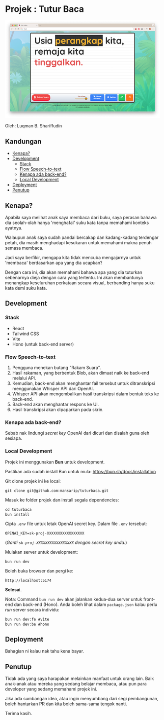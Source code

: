 # Projek : Tutur Baca

![Screenshot](/docs/screen.png)

Oleh: Luqman B. Shariffudin

## Kandungan
<!-- TOC start -->
* [Kenapa?](#kenapa)
* [Development](#development)
    + [Stack](#stack)
    + [Flow Speech-to-text](#flow-speech-to-text)
    + [Kenapa ada back-end?](#kenapa-ada-back-end)
    + [Local Development](#local-development)
* [Deployment](#deployment)
* [Penutup](#penutup)
<!-- TOC end -->

<!-- TOC --><a name="kenapa"></a>
## Kenapa?

Apabila saya melihat anak saya membaca dari buku, saya perasan bahawa dia seolah-olah hanya 'menghafal' suku kata tanpa memahami konteks ayatnya.

Walaupun anak saya sudah pandai bercakap dan kadang-kadang terdengar petah, dia masih menghadapi kesukaran untuk memahami makna penuh semasa membaca.

Jadi saya berfikir, mengapa kita tidak mencuba mengajarnya untuk 'membaca' berdasarkan apa yang dia ucapkan?

Dengan cara ini, dia akan memahami bahawa apa yang dia tuturkan sebenarnya dieja dengan cara yang tertentu. Ini akan membantunya menangkap keseluruhan perkataan secara visual, berbanding hanya suku kata demi suku kata.

<!-- TOC --><a name="development"></a>
## Development

<!-- TOC --><a name="stack"></a>
### Stack

- React
- Tailwind CSS
- Vite
- Hono (untuk back-end server)

<!-- TOC --><a name="flow-speech-to-text"></a>
### Flow Speech-to-text

1. Pengguna menekan butang "Rakam Suara".
2. Hasil rakaman, yang berbentuk Blob, akan dimuat naik ke back-end melalui API.
3. Kemudian, back-end akan menghantar fail tersebut untuk ditranskripsi menggunakan Whisper API dari OpenAI.
4. Whisper API akan mengembalikan hasil transkripsi dalam bentuk teks ke back-end.
5. Back-end akan menghantar respons ke UI.
6. Hasil transkripsi akan dipaparkan pada skrin.

<!-- TOC --><a name="kenapa-ada-back-end"></a>
### Kenapa ada back-end?

Sebab nak lindungi *secret key* OpenAI dari dicuri dan disalah guna oleh sesiapa.

<!-- TOC --><a name="local-development"></a>
### Local Development

Projek ini menggunakan **Bun** untuk development.

Pastikan ada sudah install Bun untuk mula: https://bun.sh/docs/installation

Git clone projek ini ke local:

```
git clone git@github.com:mansarip/tuturbaca.git
```

Masuk ke folder projek dan install segala dependencies:

```
cd tuturbaca
bun install
```

Cipta `.env` file untuk letak OpenAI secret key. Dalam file `.env` tersebut:

```
OPENAI_KEY=sk-proj-XXXXXXXXXXXXXXXXX
```

(*Ganti `sk-proj-XXXXXXXXXXXXXXXXX` dengan secret key anda.*)

Mulakan server untuk development:

```
bun run dev
```

Boleh buka browser dan pergi ke:

```
http://localhost:5174
```

**Selesai**.

Nota: Command `bun run dev` akan jalankan kedua-dua server untuk front-end dan back-end (Hono). Anda boleh lihat dalam `package.json` kalau perlu *run* server secara individu:

```
bun run dev:fe #vite
bun run dev:be #hono
```

<!-- TOC --><a name="deployment"></a>
## Deployment

Bahagian ni kalau nak tahu kena bayar.

<!-- TOC --><a name="penutup"></a>
## Penutup

Tidak ada yang saya harapakan melainkan manfaat untuk orang lain. Baik anak-anak atau mereka yang sedang belajar membaca, atau pun para developer yang sedang memahami projek ini.

Jika ada sumbangan idea, atau ingin menyumbang dari segi pembangunan, boleh hantarkan PR dan kita boleh sama-sama tengok nanti.

Terima kasih.
